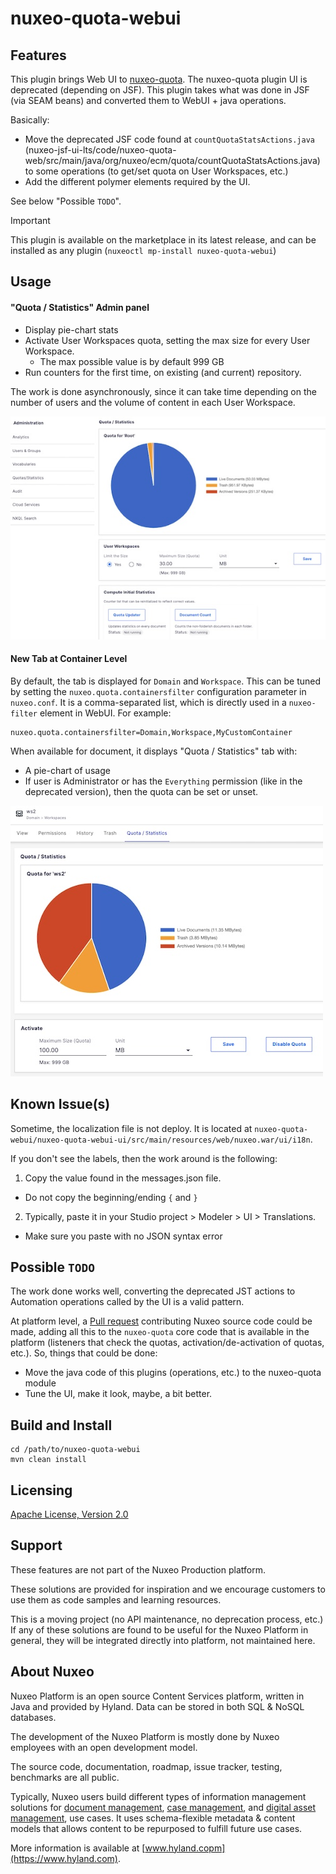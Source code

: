 # nuxeo-quota-webui



## Features

This plugin brings Web UI to [nuxeo-quota](https://doc.nuxeo.com/nxdoc/nuxeo-quota/). The nuxeo-quota plugin UI is deprecated (depending on JSF). This plugin takes what was done in JSF (via SEAM beans) and converted them to WebUI + java operations.

Basically:

* Move the deprecated JSF code found at `countQuotaStatsActions.java` (nuxeo-jsf-ui-lts/code/nuxeo-quota-web/src/main/java/org/nuxeo/ecm/quota/countQuotaStatsActions.java) to some operations (to get/set quota on User Workspaces, etc.)
* Add the different polymer elements required by the UI.

See below "Possible `TODO`".

> [!IMPORTANT]
> This plugin is available on the marketplace in its latest release, and can be installed as any plugin (`nuxeoctl mp-install nuxeo-quota-webui`)

## Usage

#### "Quota / Statistics" Admin panel

* Display pie-chart stats
* Activate User Workspaces quota, setting the max size for every User Workspace.
  * The max possible value is by default 999 GB
* Run counters for the first time, on existing (and current) repository.

The work is done asynchronously, since it can take time depending on the number of users and the volume of content in each User Workspace.

![Admin Center/Quota](readme-resources/quota-admin.jpg)

#### New Tab at Container Level


By default, the tab is displayed for `Domain` and `Workspace`. This can be tuned by setting the `nuxeo.quota.containersfilter` configuration parameter in `nuxeo.conf`. It is a comma-separated list, which is directly used in a `nuxeo-filter` element in WebUI. For example:

```
nuxeo.quota.containersfilter=Domain,Workspace,MyCustomContainer
```

When available for document, it displays "Quota / Statistics" tab with:

* A pie-chart of usage
* If user is Administrator or has the `Everything` permission (like in the deprecated version), then the quota can be set or unset.


![Admin Center/Quota](readme-resources/quota-document.jpg)

## Known Issue(s)

Sometime, the localization file is not deploy. It is located at `nuxeo-quota-webui/nuxeo-quota-webui-ui/src/main/resources/web/nuxeo.war/ui/i18n`.

If you don't see the labels, then the work around is the following:

1. Copy the value found in the messages.json file.
  * Do not copy the beginning/ending `{` and `}`
2. Typically, paste it in your Studio project > Modeler > UI > Translations.
  * Make sure you paste with no JSON syntax error




## Possible `TODO`

The work done works well, converting the deprecated JST actions to Automation operations called by the UI is a valid pattern.

At platform level, a [Pull request](https://doc.nuxeo.com/nxdoc/contributing-to-nuxeo/) contributing Nuxeo source code could be made, adding all this to the `nuxeo-quota` core code that is available in the platform (listeners that check the quotas, activation/de-activation of quotas, etc.). So, things that could be done:

* Move the java code of this plugins (operations, etc.) to the nuxeo-quota module
* Tune the UI, make it look, maybe, a bit better.



## Build and Install

  ```
  cd /path/to/nuxeo-quota-webui
  mvn clean install
  ```


## Licensing

[Apache License, Version 2.0](http://www.apache.org/licenses/LICENSE-2.0)


## Support
These features are not part of the Nuxeo Production platform.

These solutions are provided for inspiration and we encourage customers to use them as code samples and learning resources.

This is a moving project (no API maintenance, no deprecation process, etc.) If any of these solutions are found to be useful for the Nuxeo Platform in general, they will be integrated directly into platform, not maintained here.


## About Nuxeo
Nuxeo Platform is an open source Content Services platform, written in Java and provided by Hyland. Data can be stored in both SQL & NoSQL databases.

The development of the Nuxeo Platform is mostly done by Nuxeo employees with an open development model.

The source code, documentation, roadmap, issue tracker, testing, benchmarks are all public.

Typically, Nuxeo users build different types of information management solutions for [document management](https://www.nuxeo.com/solutions/document-management/), [case management](https://www.nuxeo.com/solutions/case-management/), and [digital asset management](https://www.nuxeo.com/solutions/dam-digital-asset-management/), use cases. It uses schema-flexible metadata & content models that allows content to be repurposed to fulfill future use cases.

More information is available at [www.hyland.copm](https://www.hyland.com).
